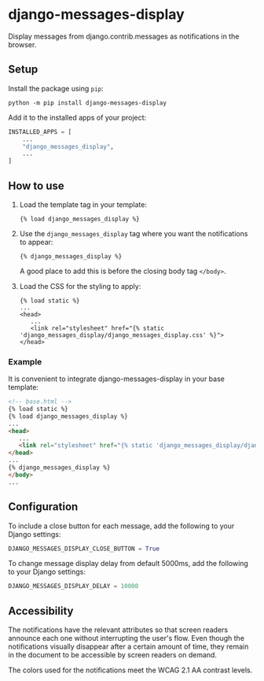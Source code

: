 # django-messages-display
Display messages from django.contrib.messages as notifications in the browser.

## Setup
Install the package using `pip`:

```shell
python -m pip install django-messages-display
```

Add it to the installed apps of your project:
```python
INSTALLED_APPS = [
    ...
    "django_messages_display",
    ...
]
```

## How to use
1. Load the template tag in your template:
   ```
   {% load django_messages_display %}
   ```

2. Use the `django_messages_display` tag where you want the notifications to appear:
   ```
   {% django_messages_display %}
   ```
   A good place to add this is before the closing body tag `</body>`.

3. Load the CSS for the styling to apply:
   ```
   {% load static %}
   ...
   <head>
      ...
      <link rel="stylesheet" href="{% static 'django_messages_display/django_messages_display.css' %}">
   </head>
   ```

### Example
It is convenient to integrate django-messages-display in your base template:

```html
<!-- base.html -->
{% load static %}
{% load django_messages_display %}
...
<head>
   ...
   <link rel="stylesheet" href="{% static 'django_messages_display/django_messages_display.css' %}">
</head>
...
{% django_messages_display %}
</body>
...
```

## Configuration
To include a close button for each message, add the following to your Django settings:

```python
DJANGO_MESSAGES_DISPLAY_CLOSE_BUTTON = True
```

To change message display delay from default 5000ms, add the following to your Django settings:
```python
DJANGO_MESSAGES_DISPLAY_DELAY = 10000
```


## Accessibility
The notifications have the relevant attributes so that screen readers announce each one without interrupting the user's flow.
Even though the notifications visually disappear after a certain amount of time, they remain in the document to be accessible by screen readers on demand.

The colors used for the notifications meet the WCAG 2.1 AA contrast levels.